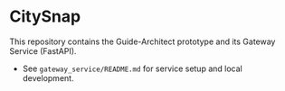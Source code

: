 # CitySnap

This repository contains the Guide-Architect prototype and its Gateway Service (FastAPI).

- See `gateway_service/README.md` for service setup and local development.

